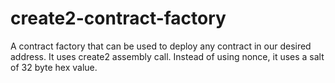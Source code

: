 # create2-contract-factory
A contract factory that can be used to deploy any contract in our desired address. It uses create2 assembly call. Instead of using nonce, it uses a salt of 32 byte hex value.
